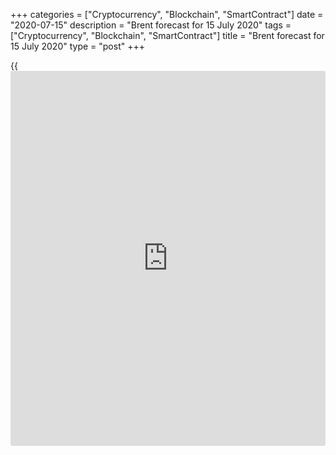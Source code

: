 +++
categories = ["Cryptocurrency", "Blockchain", "SmartContract"]
date = "2020-07-15"
description = "Brent forecast for 15 July 2020"
tags = ["Cryptocurrency", "Blockchain", "SmartContract"]
title = "Brent forecast for 15 July 2020"
type = "post"
+++

{{<iframe id="large-banner" src="https://www.bounty.group/#slide=18.0" width="100%" height="600" scrolling="no" style="border: 0px solid rgb(216, 221, 230); border-radius: 3px;">}}

July 15, 2020

July 15, 2020

Brent forecast: don’t play against the oil Fed!Dmitri Demidenko

## Fundamental oil forecast for today

### The black gold market has its own central bank

Learning from the mistakes of others is the best way. Central banks will
sooner or later quit their soft monetary policies and cut their
balances. Any positive experience would be useful as there’s a high risk
of repeating the Fed’s experience: in 2013 it gave rise to a huge market
hysteria after having announced a “tapering” of some of its QE policies.
In this regard, July’s summit of OPEC+ may give some food for
speculation. Not for nothing is the organization compared with the Fed:
its decisions affect both oil and other financial markets.

The reason for normalization of monetary [policy](https://www.fintechee.com/policy/) will be an economic
recovery. The global demand for “black gold” is reviving, so OPEC+ may
roll back production cuts to 7.7 million b/d in August-December from 9.7
million b/d in May-July. Such is the plan, but extra 2 million b/d is
like the tapering of QE. Just like in 2013, the market may get
hysterical and [Brent][1] and [WTI][2] quotes may collapse too. Saudi
Arabia and Russia need to be careful and not go too far.

The market remains stable ahead of the summit. It may mean that OPEC+
will manage not to frighten the bulls. The cartel has adjusted a
forecast for global demand to minus 8.9 million b/d in 2020 and revised
the economic downfall estimate from 3.4% to 3.7%. It  means no sharp
movements are foreseen at the summit. Most likely, the main focus will
be put on the countries that didn’t observe output curtailments earlier.
They will have to do so. I mean Iraq, Nigeria and Kazakhstan. As a
result, the total volume of output cuts may reach 8.5 million b/d in
August instead of 7.7 million b/d. OPEC+ will save time and oil will
continue growing.

Theoretically, Russia and Saudi Arabia’s course of action was supposed
to benefit US companies in May-July. True, the US output volumes stopped
falling. At the same time, Parsley Energy, one of the biggest WTI
producers, thinks that the peak of production was reached in February
and would never be repeated.

### US oil production dynamics

![LiteForex: Brent forecast for 15 July 2020][3]

Source: Bloomberg.

What is very important is that US oil reserves continue falling. It
points to a growing domestic demand despite an increase in new COVID
cases.  The US economy seems to be adapting to the pandemic. Chinese oil
imports  grew to record 11.3 million b/d in May too. Altogether the
global demand is recovering fast and that makes   [Brent][1] and
[WTI][2] fans feel optimistic.

According to Rapidan Energy Group, the world will easily consume 2
million b/d. The company expects that global demand will grow 18% to
95.7 million b/d in Q3 and continue growing in Q4. For a complete
correction of Brent, a W-shape recovery of US GDP caused by another
lockdown will be required. This scenario is unlikely to develop though.
So, [Brent][1] retracements to $40 and $38 per barrel or a break of
resistance at $43.9-44 should be used for building up [June’s longs][4]
with targets at $47 and $51.

* * *

P.S. Did you like my article? Share it in social networks: it will be
the best “thank you" :)

Ask me questions and comment below. I’ll be glad to answer your
questions and give necessary explanations.

 **Useful links:**

  * I recommend trying to trade with a reliable broker [here][5]. The system allows you to trade by yourself or copy successful traders from all across the globe.
  * Use my promo-code BLOG for getting deposit bonus 50% on LiteForex platform. Just enter this code in the appropriate field while [depositing][6] your trading account.
  * Telegram channel with high-quality analytics, Forex reviews, training articles, and other useful things for traders <t.me/liteforex>



## Price chart of UKBrent in real time mode

![Brent forecast: don’t play against the oil Fed!][7]

The content of this article reflects the author’s opinion and does not
necessarily reflect the official position of LiteForex. The material
published on this page is provided for informational purposes only and
should not be considered as the provision of investment advice for the
purposes of Directive 2004/39/EC.

Rate this article:

{{value}}

( {{count}} {{title}} )

   1. my.liteforex.com/trading/chart?symbol=UKBrent&returnUrl=true
   2. my.liteforex.com/trading/chart?symbol=USCrude&returnUrl=true
   3. cdn.liteforex.com/cache/uploads/blog_post/fundamental_analysis/usa-crude-production-15-07-20.jpg?w=30&s=e5e6f44d0afbcd18184c99e3a868dab7
   4. www.liteforex.com/blog/analysts-opinions/brent-has-a-joker-in-the-hand/
   5. my.liteforex.com/?category=analysts-opinions&slug=brent-forecast-dont-play-against-the-oil-fed&openPopup=%2Fregistration%2Fpopup&utm_source=blog&utm_medium=article&utm_campaign=bonus
   6. my.liteforex.com/deposit/?category=analysts-opinions&slug=brent-forecast-dont-play-against-the-oil-fed&promo_code=BLOG&utm_source=blog&utm_medium=article&utm_campaign=bonus
   7. cdn.liteforex.com/cache/uploads/blog_post/fundamental_analysis/liteforex-blog-brent-15-07-20.jpg?q=75&w=1000&s=9d1851750e702186363b8a2e5cf80686